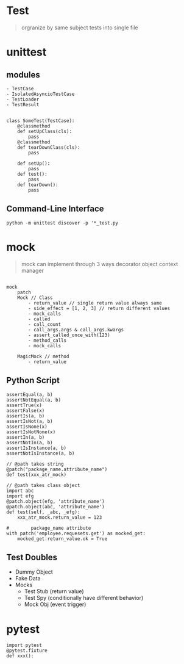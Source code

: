 # Test

> orgranize by same subject tests into single file

# unittest
## modules
    - TestCase
    - IsolatedAsyncioTestCase
    - TestLoader
    - TestResult

```

class SomeTest(TestCase):
    @classmethod
    def setUpClass(cls):
        pass
    @classmethod
    def tearDownClass(cls):
        pass

    def setUp():
        pass
    def test():
        pass
    def tearDown():
        pass

```

## Command-Line Interface
```
python -m unittest discover -p '*_test.py

```

# mock

> mock can implement through 3 ways
>   decorator
>   object
>   context manager

```

mock
    patch
    Mock // Class
        - return_value // single return value always same
        - side_effect = [1, 2, 3] // return different values 
        - mock_calls
        - called
        - call_count
        - call_args.args & call_args.kwargs
        - assert_called_once_with(123)
        - method_calls
        - mock_calls

    MagicMock // method
        - return_value
```
## Python Script
```
assertEqual(a, b)
assertNotEqual(a, b)
assertTrue(x)
assertFalse(x)
assertIs(a, b)
assertIsNot(a, b)
assertIsNone(x)
assertIsNotNone(x)
assertIn(a, b)
assertNotIn(a, b)
assertIsInstance(a, b)
assertNotIsInstance(a, b)

// @path takes string
@patch("package_name.attribute_name")
def test(xxx_atr_mock)

// @path takes class object
import abc
import efg
@patch.object(efg, 'attribute_name')
@patch.object(abc, 'attribute_name')
def test(self, _abc, _efg):
    xxx_atr_mock.return_value = 123

#        package_name attribute  
with patch('employee.requesets.get') as mocked_get:
    mocked_get.return_value.ok = True

```

## Test Doubles
- Dummy Object
- Fake Data
- Mocks
  - Test Stub (return value)
  - Test Spy (conditionally have different behavior)
  - Mock Obj (event trigger)


# pytest
```
import pytest
@pytest.fixture
def xxx():
```